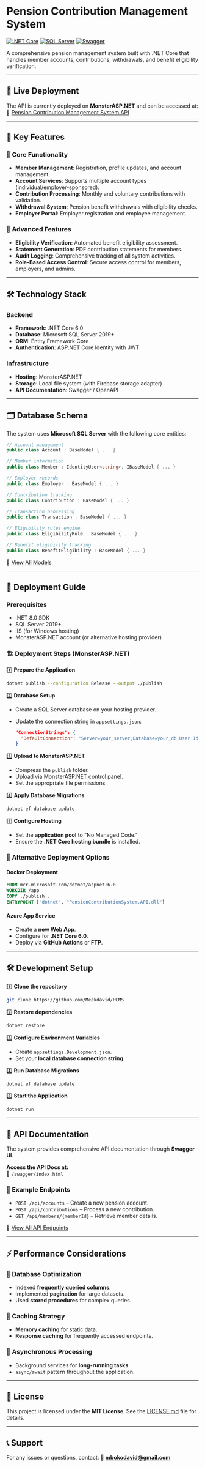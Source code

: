# Pension Contribution Management System

[![.NET Core](https://img.shields.io/badge/.NET-6.0-blue)](https://dotnet.microsoft.com/)
[![SQL Server](https://img.shields.io/badge/SQL%20Server-2019+-blue)](https://www.microsoft.com/sql-server)
[![Swagger](https://img.shields.io/badge/Swagger-UI-green)](https://nlpcpcms.runasp.net/swagger/index.html)

A comprehensive pension management system built with .NET Core that handles member accounts, contributions, withdrawals, and benefit eligibility verification.

---

## 🚀 Live Deployment
The API is currently deployed on **MonsterASP.NET** and can be accessed at:
🔗 [Pension Contribution Management System API](http://nlpcpcms.runasp.net/swagger/index.html)

---

## 📌 Key Features

### 🔹 Core Functionality
- **Member Management**: Registration, profile updates, and account management.
- **Account Services**: Supports multiple account types (individual/employer-sponsored).
- **Contribution Processing**: Monthly and voluntary contributions with validation.
- **Withdrawal System**: Pension benefit withdrawals with eligibility checks.
- **Employer Portal**: Employer registration and employee management.

### 🔹 Advanced Features
- **Eligibility Verification**: Automated benefit eligibility assessment.
- **Statement Generation**: PDF contribution statements for members.
- **Audit Logging**: Comprehensive tracking of all system activities.
- **Role-Based Access Control**: Secure access control for members, employers, and admins.

---

## 🛠 Technology Stack

### Backend
- **Framework**: .NET Core 6.0
- **Database**: Microsoft SQL Server 2019+
- **ORM**: Entity Framework Core
- **Authentication**: ASP.NET Core Identity with JWT

### Infrastructure
- **Hosting**: MonsterASP.NET
- **Storage**: Local file system (with Firebase storage adapter)
- **API Documentation**: Swagger / OpenAPI

---

## 🗂 Database Schema
The system uses **Microsoft SQL Server** with the following core entities:

```csharp
// Account management
public class Account : BaseModel { ... }

// Member information
public class Member : IdentityUser<string>, IBaseModel { ... }

// Employer records
public class Employer : BaseModel { ... }

// Contribution tracking
public class Contribution : BaseModel { ... }

// Transaction processing
public class Transaction : BaseModel { ... }

// Eligibility rules engine
public class EligibilityRule : BaseModel { ... }

// Benefit eligibility tracking
public class BenefitEligibility : BaseModel { ... }
```
📖 [View All Models](https://github.com/Meekdavid/PCMS/wiki)

---

## 🚀 Deployment Guide

### Prerequisites
- .NET 8.0 SDK
- SQL Server 2019+
- IIS (for Windows hosting)
- MonsterASP.NET account (or alternative hosting provider)

### 🏗 Deployment Steps (MonsterASP.NET)

1️⃣ **Prepare the Application**
```bash
dotnet publish --configuration Release --output ./publish
```

2️⃣ **Database Setup**
- Create a SQL Server database on your hosting provider.
- Update the connection string in `appsettings.json`:
  
  ```json
  "ConnectionStrings": {
    "DefaultConnection": "Server=your_server;Database=your_db;User Id=your_user;Password=your_password;"
  }
  ```

3️⃣ **Upload to MonsterASP.NET**
- Compress the `publish` folder.
- Upload via MonsterASP.NET control panel.
- Set the appropriate file permissions.

4️⃣ **Apply Database Migrations**
```bash
dotnet ef database update
```

5️⃣ **Configure Hosting**
- Set the **application pool** to "No Managed Code."
- Ensure the **.NET Core hosting bundle** is installed.

### 🐳 Alternative Deployment Options

#### Docker Deployment
```dockerfile
FROM mcr.microsoft.com/dotnet/aspnet:6.0
WORKDIR /app
COPY ./publish .
ENTRYPOINT ["dotnet", "PensionContributionSystem.API.dll"]
```

#### Azure App Service
- Create a **new Web App**.
- Configure for **.NET Core 6.0**.
- Deploy via **GitHub Actions** or **FTP**.

---

## 🛠 Development Setup

1️⃣ **Clone the repository**
```bash
git clone https://github.com/Meekdavid/PCMS
```

2️⃣ **Restore dependencies**
```bash
dotnet restore
```

3️⃣ **Configure Environment Variables**
- Create `appsettings.Development.json`.
- Set your **local database connection string**.

4️⃣ **Run Database Migrations**
```bash
dotnet ef database update
```

5️⃣ **Start the Application**
```bash
dotnet run
```

---

## 📑 API Documentation
The system provides comprehensive API documentation through **Swagger UI**.

**Access the API Docs at:**  
📍 `/swagger/index.html`

### 🔹 Example Endpoints
- `POST /api/accounts` – Create a new pension account.
- `POST /api/contributions` – Process a new contribution.
- `GET /api/members/{memberId}` – Retrieve member details.

📖 [View All API Endpoints](https://github.com/Meekdavid/PCMS/wiki)

---

## ⚡️ Performance Considerations

### 📌 Database Optimization
- Indexed **frequently queried columns**.
- Implemented **pagination** for large datasets.
- Used **stored procedures** for complex queries.

### 📌 Caching Strategy
- **Memory caching** for static data.
- **Response caching** for frequently accessed endpoints.

### 📌 Asynchronous Processing
- Background services for **long-running tasks**.
- `async/await` pattern throughout the application.

---

## 📜 License
This project is licensed under the **MIT License**. See the [LICENSE.md](LICENSE.md) file for details.

---

## 📞 Support
For any issues or questions, contact:
📧 **[mbokodavid@gmail.com](mailto:mbokodavid@gmail)**
